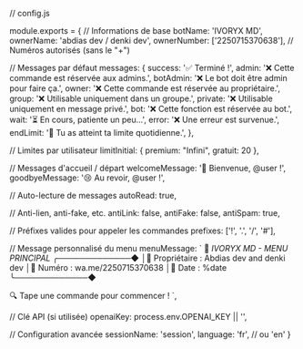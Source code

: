 // config.js

module.exports = {
  // Informations de base
  botName: 'IVORYX MD',
  ownerName: 'abdias dev / denki dev',
  ownerNumber: ['2250715370638'], // Numéros autorisés (sans le "+")

  // Messages par défaut
  messages: {
    success: '✅ Terminé !',
    admin: '❌ Cette commande est réservée aux admins.',
    botAdmin: '❌ Le bot doit être admin pour faire ça.',
    owner: '❌ Cette commande est réservée au propriétaire.',
    group: '❌ Utilisable uniquement dans un groupe.',
    private: '❌ Utilisable uniquement en message privé.',
    bot: '❌ Cette fonction est réservée au bot.',
    wait: '⏳ En cours, patiente un peu...',
    error: '❌ Une erreur est survenue.',
    endLimit: '🚫 Tu as atteint ta limite quotidienne.',
  },

  // Limites par utilisateur
  limitInitial: {
    premium: "Infini",
    gratuit: 20
  },

  // Messages d'accueil / départ
  welcomeMessage: '👋 Bienvenue, @user !',
  goodbyeMessage: '😢 Au revoir, @user !',

  // Auto-lecture de messages
  autoRead: true,

  // Anti-lien, anti-fake, etc.
  antiLink: false,
  antiFake: false,
  antiSpam: true,

  // Préfixes valides pour appeler les commandes
  prefixes: ['!', '.', '/', '#'],

  // Message personnalisé du menu
  menuMessage: `
🤖 *IVORYX MD - MENU PRINCIPAL*
╭─────────────◆
│👑 Propriétaire : Abdias dev and denki dev
│📱 Numéro : wa.me/2250715370638
│📆 Date : %date
╰─────────────◆

🔍 Tape une commande pour commencer !
`,

  // Clé API (si utilisée)
  openaiKey: process.env.OPENAI_KEY || '',

  // Configuration avancée
  sessionName: 'session',
  language: 'fr', // ou 'en'
}

